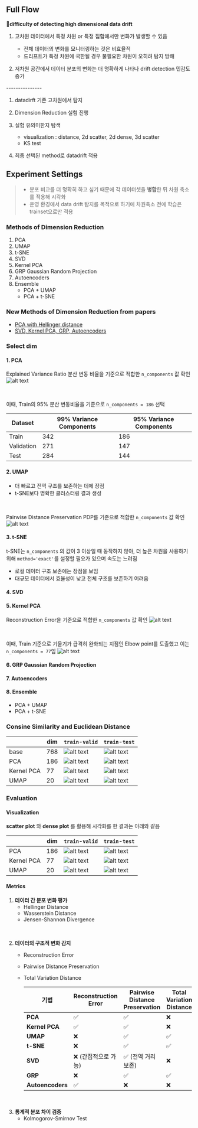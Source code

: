 ## Full Flow

<aside>

**📌difficulty of detecting high dimensional data drift**

1. 고차원 데이터에서 특정 차원 or 특정 집합에서만 변화가 발생할 수 있음
    
    - 전체 데이터의 변화를 모니터링하는 것은 비효율적
    - 드리프트가 특정 차원에 국한될 경우 불필요한 차원이 오히려 탐지 방해
2. 저차원 공간에서 데이터 분포의 변화는 더 명확하게 나타나 drift detection 민감도 증가
    
</aside>
---------------

1. datadirft 기존 고차원에서 탐지
2. Dimension Reduction 실험 진행
3. 실험 유의미한지 탐색

    - visualization : distance, 2d scatter, 2d dense, 3d scatter
    - KS test

4. 최종 선택된 method로 datadrift 적용


## Experiment Settings
> * 분포 비교를 더 명확히 하고 싶기 때문에 각 데이터셋을 **병합**한 뒤 차원 축소를 적용해 시각화
> * 운영 환경에서 data drift 탐지를 목적으로 하기에 차원축소 전에 학습은 trainset으로만 적용 
> 

### Methods of Dimension Reduction
1. PCA
2. UMAP
3. t-SNE
4. SVD
5. Kernel PCA
6. GRP Gaussian Random Projection
7. Autoencoders 
8. Ensemble
    - PCA + UMAP 
    - PCA + t-SNE

### New Methods of Dimension Reduction from papers
- [PCA with Hellinger distance](https://link.springer.com/article/10.1007/s10115-020-01438-3)
- [SVD, Kernel PCA, GRP, Autoencoders](https://aclanthology.org/2024.lrec-main.579.pdf)

### Select dim 
#### 1. PCA 
Explained Variance Ratio 분산 변동 비율을 기준으로 적합한 `n_components` 값 확인
![alt text](image-4.png)

</br>

이때, Train의 95% 분산 변동비율을 기준으로 `n_components = 186` 선택

| Dataset      | 99% Variance Components | 95% Variance Components |
|--------------|--------------------------|--------------------------|
| Train        | 342                      | 186                      |
| Validation   | 271                      | 147                      |
| Test         | 284                      | 144                      |


#### 2. UMAP
- 더 빠르고 전역 구조를 보존하는 데에 장점
- t-SNE보다 명확한 클러스터링 결과 생성

</br>

Pairwise Distance Preservation PDP를 기준으로 적합한 `n_components` 값 확인
![alt text](image-18.png)

#### 3. t-SNE
t-SNE는 `n_components` 의 값이 3 이상일 때 동작하지 않아, 더 높은 차원을 사용하기 위해 `method='exact'`를 설정할 필요가 있으며 속도는 느려짐
- 로컬 데이터 구조 보존에는 장점을 보임
- 대규모 데이터에서 효율성이 낮고 전체 구조를 보존하기 어려움


#### 4. SVD
#### 5. Kernel PCA
Reconstruction Error을 기준으로 적합한 `n_components` 값 확인
![alt text](image-7.png)

</br> 

이때, Train 기준으로 기울기가 급격히 완화되는 지점인 Elbow point를 도출했고 이는 `n_components = 77`임
![alt text](image-8.png)

#### 6. GRP Gaussian Random Projection
#### 7. Autoencoders 
#### 8. Ensemble
- PCA + UMAP 
- PCA + t-SNE

### Consine Similarity and Euclidean Distance
|| dim | `train`-`valid`           |  `train`-`test`           |
|--------------------|--------------------|--------------------|--------------------|
|base| 768 | ![alt text](image.png) | ![alt text](image-1.png) |
|PCA| 186 | ![alt text](image-2.png) | ![alt text](image-5.png) |
|Kernel PCA | 77 | ![alt text](image-9.png) | ![alt text](image-11.png) |
|UMAP | 20 | ![alt text](image-14.png) | ![alt text](image-15.png) |


### Evaluation 
#### Visualization
 **scatter plot** 와 **dense plot** 를 활용해 시각화를 한 결과는 아래와 같음

||dim| `train`-`valid`           |  `train`-`test`           |
|--------------------|--------------------|--------------------|--------------------|
|PCA| 186 | ![alt text](image-13.png) | ![alt text](image-6.png) |
|Kernel PCA | 77 | ![alt text](image-10.png) | ![alt text](image-12.png) |
|UMAP | 20 | ![alt text](image-16.png) | ![alt text](image-17.png) |

#### Metrics
1. **데이터 간 분포 변화 평가**
    - Hellinger Distance
    - Wasserstein Distance
    - Jensen-Shannon Divergence
</br>

2. **데이터의 구조적 변화 감지**
    - Reconstruction Error
    - Pairwise Distance Preservation
    - Total Variation Distance

        | 기법            | Reconstruction Error       | Pairwise Distance Preservation     | Total Variation Distance          |
        |------------------|----------------------------|------------------------------------|-----------------------------------|
        | **PCA**         | ✅                         | ✅                                 | ❌                                |
        | **Kernel PCA**  | ✅                         | ✅                                 | ❌                                |
        | **UMAP**        | ❌                         | ✅                                 | ✅                                |
        | **t-SNE**       | ❌                         | ✅                                 | ✅                                |
        | **SVD**         | ❌ (간접적으로 가능)       | ✅ (전역 거리 보존)                | ❌                                |
        | **GRP**         | ❌                         | ✅                                 | ✅                                |
        | **Autoencoders**| ✅                         | ❌                                 | ❌                                |



</br>

3. **통계적 분포 차이 검증**
    - Kolmogorov-Smirnov Test
